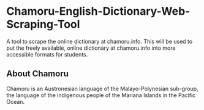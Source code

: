# Chamoru-English-Dictionary-Web-Scraping-Tool
A tool to scrape the online dictionary at chamoru.info. This will be used to put the freely available, online dictionary at chamoru.info into more accessible formats for students.

## About Chamoru
Chamoru is an Austronesian language of the Malayo-Polynesian sub-group, the language of the indigenous people of the Mariana Islands in the Pacific Ocean.
